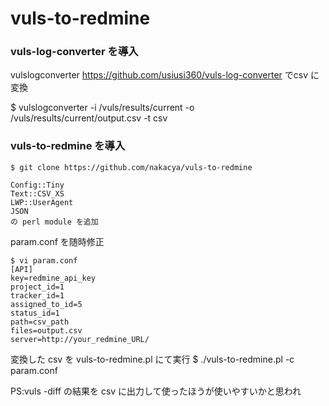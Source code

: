 # vuls-to-redmine
### vuls-log-converter を導入

vulslogconverter https://github.com/usiusi360/vuls-log-converter でcsv に変換

$ vulslogconverter -i /vuls/results/current -o /vuls/results/current/output.csv -t csv

### vuls-to-redmine を導入

````
$ git clone https://github.com/nakacya/vuls-to-redmine
````

````
Config::Tiny
Text::CSV_XS
LWP::UserAgent
JSON
の perl module を追加
````

param.conf を随時修正

````
$ vi param.conf
[API]
key=redmine_api_key
project_id=1
tracker_id=1
assigned_to_id=5
status_id=1
path=csv_path
files=output.csv
server=http://your_redmine_URL/
````

変換した csv を vuls-to-redmine.pl にて実行
$ ./vuls-to-redmine.pl -c param.conf

PS:vuls -diff の結果を csv に出力して使ったほうが使いやすいかと思われ
